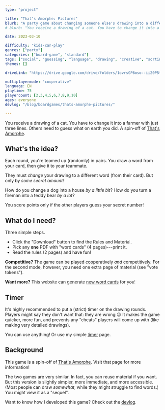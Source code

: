 ```yaml
---
type: "project"

title: "That's Amorphe: Pictures"
blurb: "A party game about changing someone else's drawing into a different thing, then asking others to guess how much you changed it."
# blurb: "You receive a drawing of a cat. You have to change it into a farmer with just three lines. Others need to guess what on earth you did. A spin-off of [That's Amorphe](/thats-amorphe)."

date: 2023-03-10

difficulty: "kids-can-play"
genres: ["party"]
categories: ["board-game", "standard"]
tags: ["social", "guessing", "language", "drawing", "creative", "sorting", "simultaneous-turns"]
themes: []

driveLink: "https://drive.google.com/drive/folders/1ovrsGP6oso--ii20P5tOfOsdDVRWzz0r"

multiplayermode: "cooperative"
language: EN
playtime: 75
playercount: [2,3,4,5,6,7,8,9,10]
ages: everyone
devlog: "/blog/boardgames/thats-amorphe-pictures/"

---
```


You receive a drawing of a cat. You have to change it into a farmer with just three lines. Others need to guess what on earth you did. A spin-off of [That's Amorphe](/thats-amorphe).

## What's the idea?

Each round, you're teamed up (randomly) in pairs. You draw a word from your card, then give it to your teammate.

They must _change_ your drawing to a different word (from their card). But only by _some secret amount_! 

How do you change a dog into a house _by a little bit_? How do you turn a fireman into a teddy bear _by a lot_?

You score points only if the other players guess your secret number!

## What do I need?

Three simple steps.

* Click the "Download" button to find the Rules and Material.
* Pick any **one** PDF with "word cards" (4 pages)---print it.
* Read the rules (2 pages) and have fun!

**Competitive?** The game can be played cooperatively _and_ competitively. For the second mode, however, you need one extra page of material (see "vote tokens").

**Want more?** This website can generate [new word cards](game) for you!

## Timer

It's highly recommended to put a (strict) timer on the drawing rounds. Players might say they don't want that: they are wrong 😉 It makes the game quicker, more fun, and prevents any "cheats" players will come up with (like making very detailed drawings).

You can use anything! Or use my simple [timer](/tools/use/timer/) page.

## Background

This game is a spin-off of [That's Amorphe](https://pandaqi.com/thats-amorphe). Visit that page for more information! 

The two games are very similar. In fact, you can reuse material if you want. But this version is slightly simpler, more immediate, and more accessible. (Most people can draw _somewhat_, while they might struggle to find words.) You might view it as a "sequel".

Want to know how I developed this game? Check out the [devlog](/blog/boardgames/thats-amorphe-pictures/).

